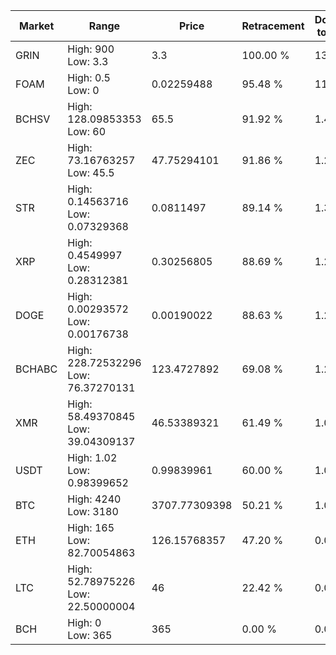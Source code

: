 | Market | Range | Price| Retracement | Doubles to 50% |
| --- | --- | --- | --- | --- |
| GRIN | High: 900<br />Low: 3.3 | 3.3 | 100.00 % | 136.86 |
| FOAM | High: 0.5<br />Low: 0 | 0.02259488 | 95.48 % | 11.06 |
| BCHSV | High: 128.09853353<br />Low: 60 | 65.5 | 91.92 % | 1.44 |
| ZEC | High: 73.16763257<br />Low: 45.5 | 47.75294101 | 91.86 % | 1.24 |
| STR | High: 0.14563716<br />Low: 0.07329368 | 0.0811497 | 89.14 % | 1.35 |
| XRP | High: 0.4549997<br />Low: 0.28312381 | 0.30256805 | 88.69 % | 1.22 |
| DOGE | High: 0.00293572<br />Low: 0.00176738 | 0.00190022 | 88.63 % | 1.24 |
| BCHABC | High: 228.72532296<br />Low: 76.37270131 | 123.4727892 | 69.08 % | 1.24 |
| XMR | High: 58.49370845<br />Low: 39.04309137 | 46.53389321 | 61.49 % | 1.05 |
| USDT | High: 1.02<br />Low: 0.98399652 | 0.99839961 | 60.00 % | 1.00 |
| BTC | High: 4240<br />Low: 3180 | 3707.77309398 | 50.21 % | 1.00 |
| ETH | High: 165<br />Low: 82.70054863 | 126.15768357 | 47.20 % | 0.00 |
| LTC | High: 52.78975226<br />Low: 22.50000004 | 46 | 22.42 % | 0.00 |
| BCH | High: 0<br />Low: 365 | 365 | 0.00 % | 0.00 |

